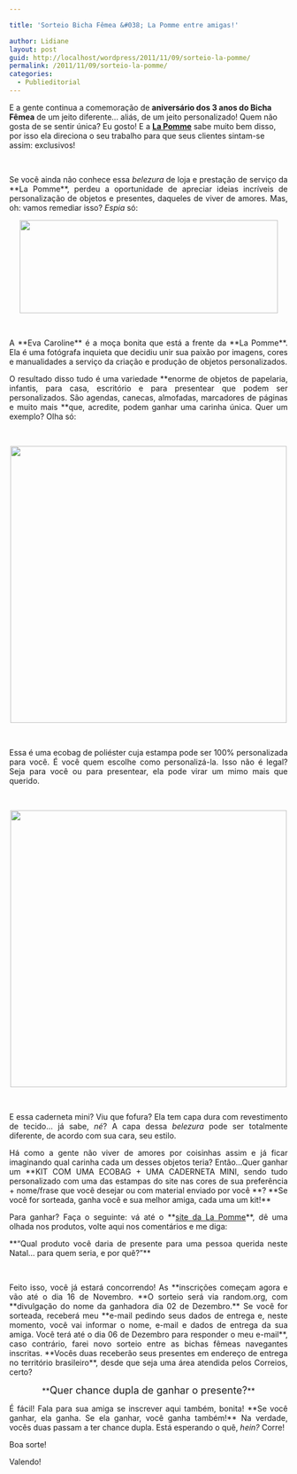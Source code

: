```yaml
---

title: 'Sorteio Bicha Fêmea &#038; La Pomme entre amigas!'

author: Lidiane
layout: post
guid: http://localhost/wordpress/2011/11/09/sorteio-la-pomme/
permalink: /2011/11/09/sorteio-la-pomme/
categories:
  - Publieditorial
---
```

E a gente continua a comemoração de **aniversário dos 3 anos do Bicha Fêmea** de um jeito diferente… aliás, de um jeito personalizado! Quem não gosta de se sentir única? Eu gosto! E a **<a href="https://www.lojalapomme.com.br/" target="_blank">La Pomme</a>** sabe muito bem disso, por isso ela direciona o seu trabalho para que seus clientes sintam-se assim: exclusivos!

&nbsp;

<p align="justify">
  Se você ainda não conhece essa <em>belezura</em> de loja e prestação de serviço da **La Pomme**, perdeu a oportunidade de apreciar ideias incríveis de personalização de objetos e presentes, daqueles de viver de amores. Mas, oh: vamos remediar isso? <em>Espia</em> só:
</p>

<!--more-->

<p align="center">
  <a href="http://www.trololodemulher.com.br/2011/11/09/sorteio-la-pomme/la-pomme/" rel="attachment wp-att-8154"><img class="alignnone size-full wp-image-8154" title="La Pomme" src="http://bichafemea.tempsite.ws/blog/wp-content/uploads/2011/11/La-Pomme.png" alt="" width="467" height="168" /></a>
</p>

&nbsp;

<p align="justify">
  A **Eva Caroline** é a moça bonita que está a frente da **La Pomme**. Ela é uma fotógrafa inquieta que decidiu unir sua paixão por imagens, cores e manualidades a serviço da criação e produção de objetos personalizados.
</p>

<p align="justify">
  O resultado disso tudo é uma variedade **enorme de objetos de papelaria, infantis, para casa, escritório e para presentear que podem ser personalizados. São agendas, canecas, almofadas, marcadores de páginas e muito mais **que, acredite, podem ganhar uma carinha única. Quer um exemplo? Olha só:
</p>

&nbsp;

<p align="center">
  <a href="http://www.trololodemulher.com.br/2011/11/09/sorteio-la-pomme/ecobag-2-2/" rel="attachment wp-att-8153"><img class="alignnone size-full wp-image-8153" title="ECOBAG" src="http://bichafemea.tempsite.ws/blog/wp-content/uploads/2011/11/ECOBAG.jpg" alt="" width="500" height="500" /></a>
</p>

&nbsp;

<p align="justify">
  Essa é uma ecobag de poliéster cuja estampa pode ser 100% personalizada para você. É você quem escolhe como personalizá-la. Isso não é legal? Seja para você ou para presentear, ela pode virar um mimo mais que querido.
</p>

&nbsp;

<p align="center">
  <a href="http://www.trololodemulher.com.br/2011/11/09/sorteio-la-pomme/caderneta/" rel="attachment wp-att-8152"><img class="alignnone size-full wp-image-8152" title="CADERNETA" src="http://bichafemea.tempsite.ws/blog/wp-content/uploads/2011/11/CADERNETA.jpg" alt="" width="500" height="500" /></a>
</p>

&nbsp;

<p align="justify">
  E essa caderneta mini? Viu que fofura? Ela tem capa dura com revestimento de tecido… já sabe, <em>né</em>? A capa dessa <em>belezura</em> pode ser totalmente diferente, de acordo com sua cara, seu estilo.
</p>

<p align="justify">
  Há como a gente não viver de amores por coisinhas assim e já ficar imaginando qual carinha cada um desses objetos teria? Então…Quer ganhar um **KIT COM UMA ECOBAG + UMA CADERNETA MINI, sendo tudo personalizado com uma das estampas do site nas cores de sua preferência + nome/frase que você desejar ou com material enviado por você **? **Se você for sorteada, ganha você e sua melhor amiga, cada uma um kit!**
</p>

<p align="justify">
  Para ganhar? Faça o seguinte: vá até o **<a href="https://www.lojalapomme.com.br/" target="_blank">site da La Pomme</a>**, dê uma olhada nos produtos, volte aqui nos comentários e me diga:
</p>

<p align="justify">
  **“Qual produto você daria de presente para uma pessoa querida neste Natal… para quem seria, e por quê?”**
</p>

&nbsp;

<p align="justify">
  Feito isso, você já estará concorrendo! As **inscrições começam agora e vão até o dia 16 de Novembro. **O sorteio será via random.org, com **divulgação do nome da ganhadora dia 02 de Dezembro.** Se você for sorteada, receberá meu **e-mail pedindo seus dados de entrega e, neste momento, você vai informar o nome, e-mail e dados de entrega da sua amiga. Você terá até o dia 06 de Dezembro para responder o meu e-mail**, caso contrário, farei novo sorteio entre as bichas fêmeas navegantes inscritas. **Vocês duas receberão seus presentes em endereço de entrega no território brasileiro**, desde que seja uma área atendida pelos Correios, certo?
</p>

<p align="center">
  **<span style="font-size: large;">Quer chance dupla de ganhar o presente?</span>**
</p>

<p align="justify">
  É fácil! Fala para sua amiga se inscrever aqui também, bonita! **Se você ganhar, ela ganha. Se ela ganhar, você ganha também!** Na verdade, vocês duas passam a ter chance dupla. Está esperando o quê, <em>hein?</em> Corre!
</p>

<p align="justify">
  Boa sorte!
</p>

<p align="justify">
  Valendo!
</p>